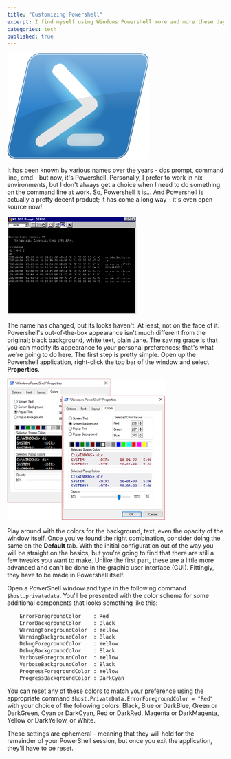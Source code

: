 ```yaml
---
title: "Customizing Powershell"
excerpt: I find myself using Windows Powershell more and more these days; wanted to customize the experience.
categories: tech
published: true
---
```

!["Windows Powershell!"](/images/powershell2.png)

It has been known by various names over the years - dos prompt, command line, cmd - but now, it's Powershell. Personally, I prefer to work in nix environments, but I don't always get a choice when I need to do something on the command line at work. So, Powershell it is... And Powershell is actually a pretty decent product; it has come a long way - it's even open source now!  

!["Windows DOS Prompt"](/images/win95dosprompt2.png)  

The name has changed, but its looks haven't. At least, not on the face of it. Powershell's out-of-the-box appearance isn't much different from the original; black background, white text, plain Jane. The saving grace is that you can modify its appearance to your personal preferences; that's what we're going to do here. 
The first step is pretty simple. Open up the Powershell application, right-click the top bar of the window and select __Properties__. 

!["Powershell configuration"](/images/powershelloptions3.png) 

Play around with the colors for the background, text, even the opacity of the window itself. Once you've found the right combination, consider doing the same on the __Default__ tab. 
With the initial configuration out of the way you will be straight on the basics, but you're going to find that there are still a few tweaks you want to make. Unlike the first part, these are a little more advanced and can't be done in the graphic user interface (GUI). Fittingly, they have to be made in Powershell itself. 
 
Open a PowerShell window and type in the following command `$host.privatedata`.
You'll be presented with the color schema for some additional components that looks something like this: 

```
    ErrorForegroundColor    : Red 
    ErrorBackgroundColor    : Black 
    WarningForegroundColor  : Yellow
    WarningBackgroundColor  : Black
    DebugForegroundColor    : Yellow
    DebugBackgroundColor    : Black
    VerboseForegroundColor  : Yellow
    VerboseBackgroundColor  : Black
    ProgressForegroundColor : Yellow
    ProgressBackgroundColor : DarkCyan
```

You can reset any of these colors to match your preference using the appropriate command `$host.PrivateData.ErrorForegroundColor = "Red"` with your choice of the following colors: Black, Blue or DarkBlue, Green or DarkGreen, Cyan or DarkCyan, Red or DarkRed, Magenta or DarkMagenta, Yellow or DarkYellow, or White.

These settings are ephemeral - meaning that they will hold for the remainder of your PowerShell session, but once you exit the application, they'll have to be reset. 


